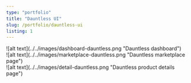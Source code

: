 ```yaml
---
type: "portfolio"
title: "Dauntless UI"
slug: /portfolio/dauntless-ui
listing: 1
---
```


[//]: # "This is going to have the images and classes for the images to make them layout properly. the main portfolio page will have the featured images laid out as well"

<div class="row">
<div class="col-12">
![alt text](../../images/dashboard-dauntless.png "Dauntless dashboard")
</div>
<div class="col-12">
![alt text](../../images/marketplace-dauntless.png "Dauntless marketplace page")
</div>
<div class="col-12">
![alt text](../../images/detail-dauntless.png "Dauntless product details page")
</div>

</div>
